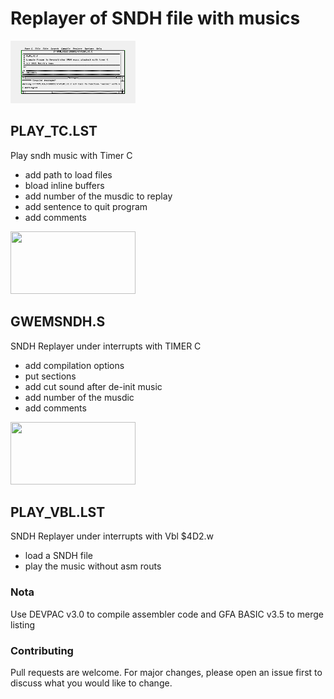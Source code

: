 # Replayer of SNDH file with musics

<img src="https://raw.githubusercontent.com/NoExtra-Team/Samples/main/MUSIC/MYM_V161/SOURCE/GFA/PLAY_TC.png" width="200" height="100"/><br>
## PLAY_TC.LST
Play sndh music with Timer C<br>
- add path to load files<br>
- bload inline buffers<br>
- add number of the musdic to replay<br>
- add sentence to quit program<br>
- add comments<br>

<img src="https://github.com/NoExtra-Team/Samples/main/MUSIC/MYM_V161/SOURCE/GFA/PLAYER.ASM/GWEMSNDH.png" width="200" height="100"/><br>
## GWEMSNDH.S
SNDH Replayer under interrupts with TIMER C<br>
- add compilation options<br>
- put sections<br>
- add cut sound after de-init music<br>
- add number of the musdic<br>
- add comments<br>

<img src="https://github.com/NoExtra-Team/Samples/main/MUSIC/MYM_V161/SOURCE/GFA/PLAY_VBL.png" width="200" height="100"/><br>
## PLAY_VBL.LST
SNDH Replayer under interrupts with Vbl $4D2.w<br>
- load a SNDH file<br>
- play the music without asm routs<br>

### Nota
Use DEVPAC v3.0 to compile assembler code and GFA BASIC v3.5 to merge listing

### Contributing
Pull requests are welcome. For major changes, please open an issue first to discuss what you would like to change.